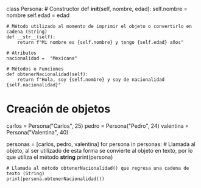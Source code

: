 class Persona:
    # Constructor
    def __init__(self, nombre, edad):
        self.nombre = nombre
        self.edad = edad
   
    # Método utilizado al momento de imprimir el objeto o convertirlo en cadena (String)
    def __str__(self):
        return f"Mi nombre es {self.nombre} y tengo {self.edad} años"
   
    # Atributos
    nacionalidad =  "Mexicana"
 
    # Métodos o Funciones
    def obtenerNacionalidad(self):
        return f"Hola, soy {self.nombre} y soy de nacionalidad {self.nacionalidad}"
   
# Creación de objetos
carlos = Persona("Carlos", 25)
pedro = Persona("Pedro", 24)
valentina = Persona("Valentina", 40)
 
personas = [carlos, pedro, valentina]
for persona in personas:
    # Llamada al objeto, al ser utilizado de esta forma se convierte al objeto en texto, por lo que utiliza el método __string__
    print(persona)
 
    # Llamada al método obtenerNacionalidad() que regresa una cadena de texto (String)
    print(persona.obtenerNacionalidad())
